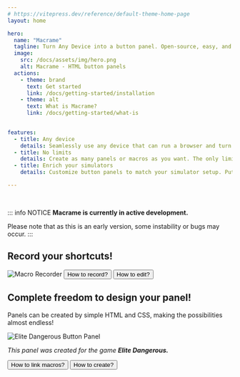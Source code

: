 ```yaml
---
# https://vitepress.dev/reference/default-theme-home-page
layout: home

hero:
  name: "Macrame"
  tagline: Turn Any Device into a button panel. Open-source, easy, and built to supercharge your workflow or gaming.
  image:
    src: /docs/assets/img/hero.png
    alt: Macrame - HTML button panels
  actions:
    - theme: brand
      text: Get started
      link: /docs/getting-started/installation
    - theme: alt
      text: What is Macrame?
      link: /docs/getting-started/what-is
  

features:
  - title: Any device
    details: Seamlessly use any device that can run a browser and turn it into a control panel for your pc!
  - title: No limits
    details: Create as many panels or macros as you want. The only limit is your PC’s storage.
  - title: Enrich your simulators
    details: Customize button panels to match your simulator setup. Put every key action right at your fingertips.

---
```


&nbsp;

::: info NOTICE
**Macrame is currently in active development.**

Please note that as this is an early version, some instability or bugs may occur.
:::

## <Text align="center" color="var(--vp-c-brand-1)" spaced="true" size="lg">Record your shortcuts!</Text>

<Image src="/docs/assets/img/Home-MacroRecorder.png" alt="Macro Recorder" margin="-3rem 0 -8rem 0" />

<Text align="center">
  <Button href="/macros/recording" variant="brand">How to record?</Button>
  <Button href="/macros/editing" variant="alt">How to edit?</Button>
</Text>

## <Text align="center" color="var(--vp-c-alt-1)" spaced="true" size="lg">Complete freedom to design your panel!</Text>

<Text align="center">Panels can be created by simple HTML and CSS, making the possibilities almost endless!</Text>

<Image src="/docs/assets/img/Home-EliteDangerousPanel.png" alt="Elite Dangerous Button Panel" margin="-3rem 0 -10rem 0" />

*<Text align="center" gap="0.3em">This panel was created for the game **Elite Dangerous.**</Text>*

<Text align="center">
  <Button href="/panels/linking-macros" variant="alt">How to link macros?</Button>
  <Button href="/panels/creation" variant="brand2">How to create?</Button>
</Text>